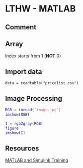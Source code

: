 # LTHW - MATLAB



## Comment

## Array
Index starts from 1 (**NOT** 0)

## Import data
```
data = readtable("pricelist.csv")
```

## Image Processing

```matlab
RGB = imread('image.jpg')
imshow(RGB)

I = rgb2gray(RGB)
figure
imshow(I)
```


## Resources
[MATLAB and Simulink Training](https://matlabacademy.mathworks.com/)
